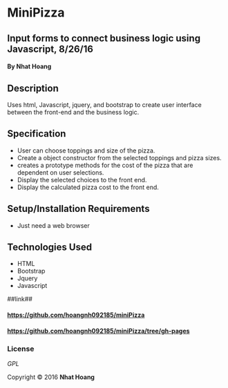 # MiniPizza

## Input forms to connect business logic using Javascript, 8/26/16

#### By **Nhat Hoang**

## Description

Uses html, Javascript, jquery, and bootstrap to create user interface between the front-end and the business logic.

## Specification

* User can choose toppings and size of the pizza.
* Create a object constructor from the selected toppings and pizza sizes.
* creates a prototype methods for the cost of the pizza that are dependent on user selections.
* Display the selected choices to the front end.
* Display the calculated pizza cost to the front end.

## Setup/Installation Requirements

* Just need a web browser

## Technologies Used

* HTML
* Bootstrap
* Jquery
* Javascript

##link##
#### https://github.com/hoangnh092185/miniPizza
#### https://github.com/hoangnh092185/miniPizza/tree/gh-pages
### License

*GPL*

Copyright &copy; 2016 **Nhat Hoang**

